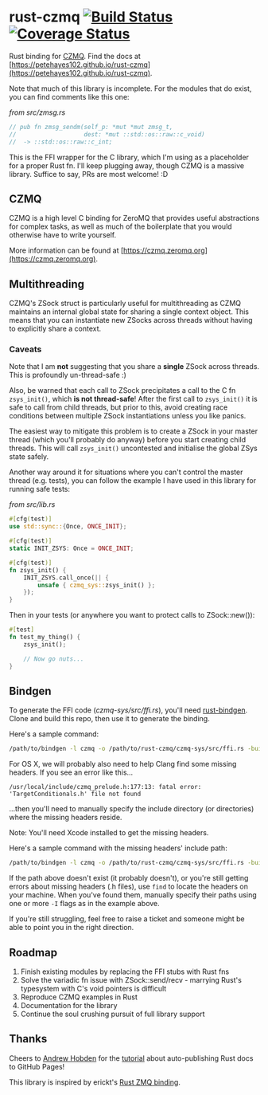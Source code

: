 # rust-czmq [![Build Status](https://travis-ci.org/petehayes102/rust-czmq.svg?branch=master)](https://travis-ci.org/petehayes102/rust-czmq) [![Coverage Status](https://coveralls.io/repos/github/petehayes102/rust-czmq/badge.svg?branch=master)](https://coveralls.io/github/petehayes102/rust-czmq?branch=master)

Rust binding for [CZMQ](http://czmq.zeromq.org). Find the docs at [https://petehayes102.github.io/rust-czmq](https://petehayes102.github.io/rust-czmq).

Note that much of this library is incomplete. For the modules that do exist, you can find comments like this one:

_from src/zmsg.rs_
```rust
// pub fn zmsg_sendm(self_p: *mut *mut zmsg_t,
//                   dest: *mut ::std::os::raw::c_void)
//  -> ::std::os::raw::c_int;
```

This is the FFI wrapper for the C library, which I'm using as a placeholder for a proper Rust fn. I'll keep plugging away, though CZMQ is a massive library. Suffice to say, PRs are most welcome! :D

## CZMQ

CZMQ is a high level C binding for ZeroMQ that provides useful abstractions for complex tasks, as well as much of the boilerplate that you would otherwise have to write yourself.

More information can be found at [https://czmq.zeromq.org](https://czmq.zeromq.org).

## Multithreading

CZMQ's ZSock struct is particularly useful for multithreading as CZMQ maintains an internal global state for sharing a single context object. This means that you can instantiate new ZSocks across threads without having to explicitly share a context.

### Caveats

Note that I am **not** suggesting that you share a **single** ZSock across threads. This is profoundly un-thread-safe :)

Also, be warned that each call to ZSock precipitates a call to the C fn `zsys_init()`, which **is not thread-safe**! After the first call to `zsys_init()` it is safe to call from child threads, but prior to this, avoid creating race conditions between multiple ZSock instantiations unless you like panics.

The easiest way to mitigate this problem is to create a ZSock in your master thread (which you'll probably do anyway) before you start creating child threads. This will call `zsys_init()` uncontested and initialise the global ZSys state safely.

Another way around it for situations where you can't control the master thread (e.g. tests), you can follow the example I have used in this library for running safe tests:

_from src/lib.rs_
```rust
#[cfg(test)]
use std::sync::{Once, ONCE_INIT};

#[cfg(test)]
static INIT_ZSYS: Once = ONCE_INIT;

#[cfg(test)]
fn zsys_init() {
    INIT_ZSYS.call_once(|| {
        unsafe { czmq_sys::zsys_init() };
    });
}
```

Then in your tests (or anywhere you want to protect calls to ZSock::new()):

```rust
#[test]
fn test_my_thing() {
    zsys_init();

    // Now go nuts...
}
```

## Bindgen

To generate the FFI code (_czmq-sys/src/ffi.rs_), you'll need [rust-bindgen](https://github.com/crabtw/rust-bindgen). Clone and build this repo, then use it to generate the binding.

Here's a sample command:

```bash
/path/to/bindgen -l czmq -o /path/to/rust-czmq/czmq-sys/src/ffi.rs -builtins /path/to/rust-czmq/czmq-sys/bindgen.h
```

For OS X, we will probably also need to help Clang find some missing headers. If you see an error like this...

```
/usr/local/include/czmq_prelude.h:177:13: fatal error: 'TargetConditionals.h' file not found
```

...then you'll need to manually specify the include directory (or directories) where the missing headers reside.

Note: You'll need Xcode installed to get the missing headers.

Here's a sample command with the missing headers' include path:

```bash
/path/to/bindgen -l czmq -o /path/to/rust-czmq/czmq-sys/src/ffi.rs -builtins -I/Applications/Xcode.app/Contents/Developer/Platforms/MacOSX.platform/Developer/SDKs/MacOSX10.11.sdk/usr/include/ /path/to/rust-czmq/czmq-sys/bindgen.h
```

If the path above doesn't exist (it probably doesn't), or you're still getting errors about missing headers (.h files), use `find` to locate the headers on your machine. When you've found them, manually specify their paths using one or more `-I` flags as in the example above.

If you're still struggling, feel free to raise a ticket and someone might be able to point you in the right direction.

## Roadmap

1. Finish existing modules by replacing the FFI stubs with Rust fns
2. Solve the variadic fn issue with ZSock::send/recv - marrying Rust's typesystem with C's void pointers is difficult
3. Reproduce CZMQ examples in Rust
4. Documentation for the library
5. Continue the soul crushing pursuit of full library support

## Thanks

Cheers to [Andrew Hobden](https://github.com/hoverbear) for the [tutorial](http://hoverbear.org/2015/03/07/rust-travis-github-pages/) about auto-publishing Rust docs to GitHub Pages!

This library is inspired by erickt's [Rust ZMQ binding](https://github.com/erickt/rust-zmq).
